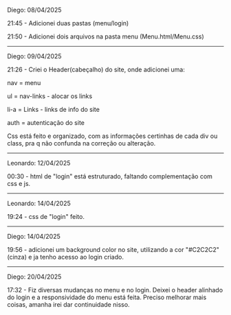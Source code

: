 Diego: 08/04/2025

21:45 - Adicionei duas pastas (menu/login) 

21:50 - Adicionei dois arquivos na pasta menu 
(Menu.html/Menu.css)

--------------------------------------------

Diego: 09/04/2025

21:26 - Criei o Header(cabeçalho) do site, onde adicionei uma:

nav = menu

ul = nav-links - alocar os links

li-a = Links - links de info do site

auth = autenticação do site

Css está feito e organizado, com as informações certinhas de cada div ou class, pra q não confunda na correção ou alteração.

--------------------------------------------------

Leonardo: 12/04/2025

00:30 - html de "login" está estruturado, faltando complementação com css e js.

-----------------------------------------------------

Leonardo: 14/04/2025

19:24 - css de "login" feito.

----------------------------------------------------

Diego: 14/04/2025

19:56 - adicionei um background color no site, utilizando a cor "#C2C2C2" (cinza) e ja tenho acesso ao login criado.

----------------------------------------------------

Diego: 20/04/2025

17:32 - Fiz diversas mudanças no menu e no login. Deixei o header alinhado do login e a responsividade do menu está feita. Preciso melhorar mais coisas, amanha irei dar continuidade nisso.